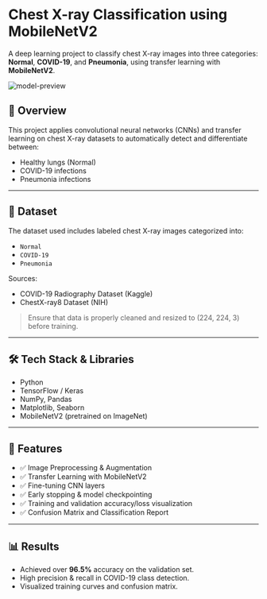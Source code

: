 # Chest X-ray Classification using MobileNetV2

A deep learning project to classify chest X-ray images into three categories: **Normal**, **COVID-19**, and **Pneumonia**, using transfer learning with **MobileNetV2**.

![model-preview](https://user-images.githubusercontent.com/your-image-path/preview.png) <!-- Optional: Replace with actual image link -->

## 🧠 Overview

This project applies convolutional neural networks (CNNs) and transfer learning on chest X-ray datasets to automatically detect and differentiate between:
- Healthy lungs (Normal)
- COVID-19 infections
- Pneumonia infections

---

## 📁 Dataset

The dataset used includes labeled chest X-ray images categorized into:
- `Normal`
- `COVID-19`
- `Pneumonia`

Sources:
- COVID-19 Radiography Dataset (Kaggle)
- ChestX-ray8 Dataset (NIH)

> Ensure that data is properly cleaned and resized to (224, 224, 3) before training.

---

## 🛠️ Tech Stack & Libraries

- Python
- TensorFlow / Keras
- NumPy, Pandas
- Matplotlib, Seaborn
- MobileNetV2 (pretrained on ImageNet)

---

## 🚀 Features

- ✅ Image Preprocessing & Augmentation
- ✅ Transfer Learning with MobileNetV2
- ✅ Fine-tuning CNN layers
- ✅ Early stopping & model checkpointing
- ✅ Training and validation accuracy/loss visualization
- ✅ Confusion Matrix and Classification Report

---

## 📊 Results

- Achieved over **96.5%** accuracy on the validation set.
- High precision & recall in COVID-19 class detection.
- Visualized training curves and confusion matrix.

